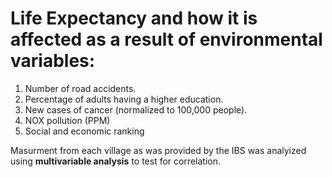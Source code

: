 # Life Expectancy and how it is affected as a result of environmental variables:
1. Number of road accidents.
2. Percentage of adults having a higher education.
3. New cases of cancer (normalized to 100,000 people).
4. NOX pollution (PPM)
5. Social and economic ranking

Masurment from each village as was provided by the IBS was analyized using **multivariable analysis** to test for correlation. 
